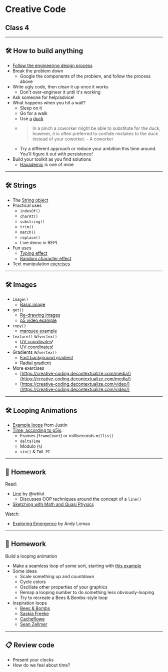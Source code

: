 # Creative Code

## Class 4

---

## 🛠️ How to build anything

- [Follow the engineering design process](../images/engineering-design-process.jfif)
- Break the problem down
  - Google the components of the problem, and follow the process above
- Write ugly code, then clean it up once it works
  - Don't over-engineer it until it's working
- Ask someone for help/advice!
- What happens when you hit a wall?
  - Sleep on it
  - Go for a walk
  - Use [a](https://en.wikipedia.org/wiki/Rubber_duck_debugging) [duck](https://rubberduckdebugging.com/)
  - > In a pinch a coworker might be able to substitute for the duck, however, it is often preferred to confide mistakes to the duck instead of your coworker. - A coworker
  - Try a different approach or reduce your ambition this time around. You'll figure it out with persistence!
- Build your toolkit as you find solutions
  - [Haxademic](https://github.com/cacheflowe/haxademic/) is one of mine

---

## 🛠️ Strings

- The [String object](https://developer.mozilla.org/en-US/docs/Web/JavaScript/Reference/Global_Objects/String)
- Practical uses
  - `indexOf()`
  - `charAt()`
  - `substring()`
  - `trim()`
  - `match()`
  - `replace()`
  - Live demo in REPL
- Fun uses
  - [Typing effect](https://editor.p5js.org/cacheflowe/sketches/SZuK1L9Ij)
  - [Random character effect](https://editor.p5js.org/cacheflowe/sketches/_HvhP2BON)
- Text manipulation [exercises](https://creative-coding.decontextualize.com/text-and-type/)

---

## 🛠️ Images

- `image()`
  - [Basic image](https://editor.p5js.org/cacheflowe/sketches/H0JGQe2fu)
- `get()`
  - [Re-drawing images](https://editor.p5js.org/cacheflowe/sketches/RNbj-2IV0)
  - [p5 video example](https://p5js.org/examples/dom-video-pixels.html)
- `copy()`
  - [marquee example](https://editor.p5js.org/cacheflowe/sketches/lXo4uD5fV)
- `texture()` w/`vertex()`
  - [UV coordinates](https://editor.p5js.org/cacheflowe/sketches/DhW4CrQ18)!
  - [UV coordinates](https://editor.p5js.org/cacheflowe/sketches/eOxZ6_PJx)!
- Gradients w/`vertex()`
  - [Fast background gradient](https://editor.p5js.org/cacheflowe/sketches/3ToQYymCE)
  - [Radial gradient](https://editor.p5js.org/cacheflowe/sketches/W-vOOSTO6)
- More exercises
  - [https://creative-coding.decontextualize.com/media/](https://creative-coding.decontextualize.com/media/)
  - [https://creative-coding.decontextualize.com/video/](https://creative-coding.decontextualize.com/video/)

---

## 🛠️ Looping Animations

- [Example loops](https://cacheflowe.com/art/digital) from Justin
- [Time, according to p5js](https://editor.p5js.org/cacheflowe/sketches/EdkIstnmFL):
  - Frames (`frameCount`) or milliseconds `millis()`
  - `deltaTime`
  - Modulo (`%`)
  - `sin()` & `TWO_PI`

---

## 📝 Homework

Read:

- [Line](https://wblut.com/line/) by @wblut
  - Discusses OOP techniques around the concept of a `line()`
- [Sketching with Math and Quasi Physics](https://kynd.github.io/p5sketches/)

Watch:

- [Exploring Emergence](https://www.youtube.com/watch?v=gOqOyb51prU) by Andy Lomas

---

## 📝 Homework

Build a looping animation

- Make a seamless loop of some sort, starting with [this example](https://editor.p5js.org/cacheflowe/sketches/AyMfAnXTA)
- Some ideas
  - Scale something up and countdown
  - Cycle colors
  - Oscillate other properties of your graphics
  - Remap a looping number to do something less obviously-looping
  - Try to recreate a Bees & Bombs-style loop
- Inspiration loops
  - [Bees & Bombs](https://beesandbombs.tumblr.com/)
  - [Saskia Freeke](https://twitter.com/sasj_nl/status/1292547481432133636)
  - [Cacheflowe](https://cacheflowe.com/art/digital)
  - [Sean Zellmer](https://www.instagram.com/lejeunerenard/)

---

## 📋 Review code

- Present your clocks
- How do we feel about time?
